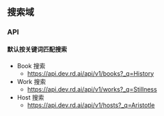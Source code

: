 ## 搜索域

### API

#### 默认按关键词匹配搜索

- Book 搜索
  - https://api.dev.rd.ai/api/v1/books?_q=History
- Work 搜索
  - https://api.dev.rd.ai/api/v1/works?_q=Stillness
- Host 搜索
  - https://api.dev.rd.ai/api/v1/hosts?_q=Aristotle
